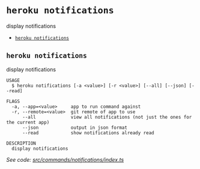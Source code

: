 `heroku notifications`
======================

display notifications

* [`heroku notifications`](#heroku-notifications)

## `heroku notifications`

display notifications

```
USAGE
  $ heroku notifications [-a <value>] [-r <value>] [--all] [--json] [--read]

FLAGS
  -a, --app=<value>     app to run command against
  -r, --remote=<value>  git remote of app to use
      --all             view all notifications (not just the ones for the current app)
      --json            output in json format
      --read            show notifications already read

DESCRIPTION
  display notifications
```

_See code: [src/commands/notifications/index.ts](https://github.com/heroku/cli/blob/v11.0.0-alpha.1/packages/cli/src/commands/notifications/index.ts)_
